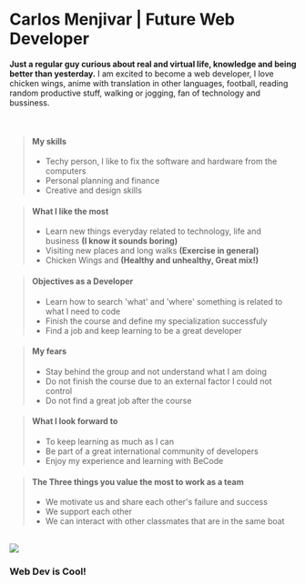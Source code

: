 # Carlos Menjivar | Future Web Developer
**Just a regular guy curious about real and virtual life, knowledge and being better than yesterday.** I am excited to become a web developer, I love chicken wings, anime with translation in other languages, football, reading random productive stuff, walking or jogging, fan of technology and bussiness.

<br>

> #### **My skills**
> - Techy person, I like to fix the software and hardware from the computers
> - Personal planning and finance
> - Creative and design skills

> #### **What I like the most**
> - Learn new things everyday related to technology, life and business **(I know it sounds boring)**
> - Visiting new places and long walks **(Exercise in general)**
> - Chicken Wings and  **(Healthy and unhealthy, Great mix!)**

> #### **Objectives as a Developer**
> - Learn how to search 'what' and 'where' something is related to what I need to code
> - Finish the course and define my specialization successfuly
> - Find a job and keep learning to be a great developer

> #### **My fears**
> - Stay behind the group and not understand what I am doing
> - Do not finish the course due to an external factor I could not control
> - Do not find a great job after the course

> #### **What I look forward to**
> - To keep learning as much as I can
> - Be part of a great international community of developers
> - Enjoy my experience and learning with BeCode

> #### **The Three things you value the most to work as a team**
> - We motivate us and share each other's failure and success
> - We support each other
> - We can interact with other classmates that are in the same boat

<br>

<img src=https://media.giphy.com/media/De0QzhpSj9sUo/giphy.gif>

### Web Dev is Cool!


